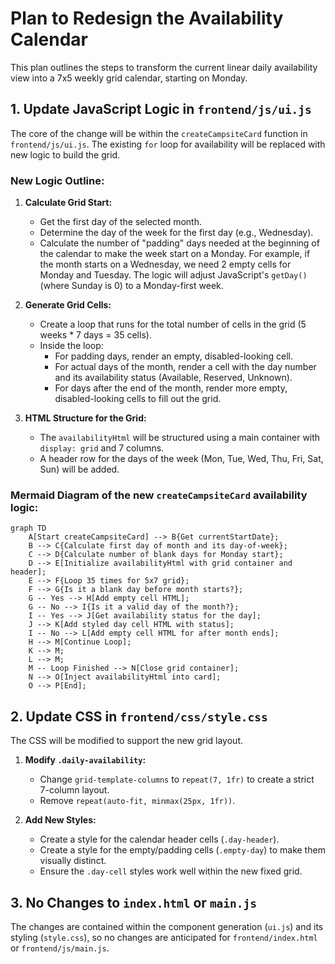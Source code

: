 # Plan to Redesign the Availability Calendar

This plan outlines the steps to transform the current linear daily availability view into a 7x5 weekly grid calendar, starting on Monday.

## 1. Update JavaScript Logic in `frontend/js/ui.js`

The core of the change will be within the `createCampsiteCard` function in `frontend/js/ui.js`. The existing `for` loop for availability will be replaced with new logic to build the grid.

### New Logic Outline:

1.  **Calculate Grid Start:**
    *   Get the first day of the selected month.
    *   Determine the day of the week for the first day (e.g., Wednesday).
    *   Calculate the number of "padding" days needed at the beginning of the calendar to make the week start on a Monday. For example, if the month starts on a Wednesday, we need 2 empty cells for Monday and Tuesday. The logic will adjust JavaScript's `getDay()` (where Sunday is 0) to a Monday-first week.

2.  **Generate Grid Cells:**
    *   Create a loop that runs for the total number of cells in the grid (5 weeks * 7 days = 35 cells).
    *   Inside the loop:
        *   For padding days, render an empty, disabled-looking cell.
        *   For actual days of the month, render a cell with the day number and its availability status (Available, Reserved, Unknown).
        *   For days after the end of the month, render more empty, disabled-looking cells to fill out the grid.

3.  **HTML Structure for the Grid:**
    *   The `availabilityHtml` will be structured using a main container with `display: grid` and 7 columns.
    *   A header row for the days of the week (Mon, Tue, Wed, Thu, Fri, Sat, Sun) will be added.

### Mermaid Diagram of the new `createCampsiteCard` availability logic:

```mermaid
graph TD
    A[Start createCampsiteCard] --> B{Get currentStartDate};
    B --> C{Calculate first day of month and its day-of-week};
    C --> D{Calculate number of blank days for Monday start};
    D --> E[Initialize availabilityHtml with grid container and header];
    E --> F{Loop 35 times for 5x7 grid};
    F --> G{Is it a blank day before month starts?};
    G -- Yes --> H[Add empty cell HTML];
    G -- No --> I{Is it a valid day of the month?};
    I -- Yes --> J[Get availability status for the day];
    J --> K[Add styled day cell HTML with status];
    I -- No --> L[Add empty cell HTML for after month ends];
    H --> M[Continue Loop];
    K --> M;
    L --> M;
    M -- Loop Finished --> N[Close grid container];
    N --> O[Inject availabilityHtml into card];
    O --> P[End];
```

## 2. Update CSS in `frontend/css/style.css`

The CSS will be modified to support the new grid layout.

1.  **Modify `.daily-availability`:**
    *   Change `grid-template-columns` to `repeat(7, 1fr)` to create a strict 7-column layout.
    *   Remove `repeat(auto-fit, minmax(25px, 1fr))`.

2.  **Add New Styles:**
    *   Create a style for the calendar header cells (`.day-header`).
    *   Create a style for the empty/padding cells (`.empty-day`) to make them visually distinct.
    *   Ensure the `.day-cell` styles work well within the new fixed grid.

## 3. No Changes to `index.html` or `main.js`

The changes are contained within the component generation (`ui.js`) and its styling (`style.css`), so no changes are anticipated for `frontend/index.html` or `frontend/js/main.js`.